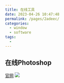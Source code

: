 ```yaml
---
title: 在线工具
date: 2023-04-26 10:47:48
permalink: /pages/2adeec/
categories:
  - window
  - software
tags:
  - 
---
```

## 在线Photoshop

[官网](https://www.photopea.com/)
![](https://api2.mubu.com/v3/document_image/9a2656f1-e037-46f9-9727-6144944763ec-2331693.jpg)